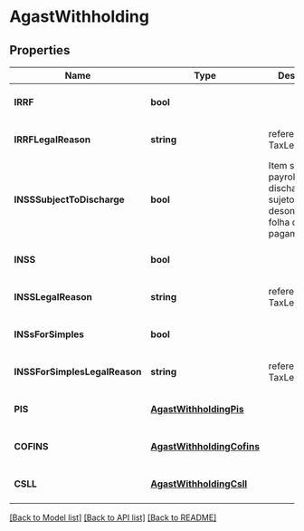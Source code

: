 # AgastWithholding

## Properties
Name | Type | Description | Notes
------------ | ------------- | ------------- | -------------
**IRRF** | **bool** |  | [optional] [default to null]
**IRRFLegalReason** | **string** | reference id to TaxLegalReason | [optional] [default to null]
**INSSSubjectToDischarge** | **bool** | Item subjecto to payroll discharge Item sujeto à desoneraçãode folha de pagamento  | [optional] [default to null]
**INSS** | **bool** |  | [optional] [default to null]
**INSSLegalReason** | **string** | reference id to TaxLegalReason | [optional] [default to null]
**INSsForSimples** | **bool** |  | [optional] [default to null]
**INSSForSimplesLegalReason** | **string** | reference id to TaxLegalReason | [optional] [default to null]
**PIS** | [**AgastWithholdingPis**](Agast_withholding_PIS.md) |  | [optional] [default to null]
**COFINS** | [**AgastWithholdingCofins**](Agast_withholding_COFINS.md) |  | [optional] [default to null]
**CSLL** | [**AgastWithholdingCsll**](Agast_withholding_CSLL.md) |  | [optional] [default to null]

[[Back to Model list]](../README.md#documentation-for-models) [[Back to API list]](../README.md#documentation-for-api-endpoints) [[Back to README]](../README.md)


